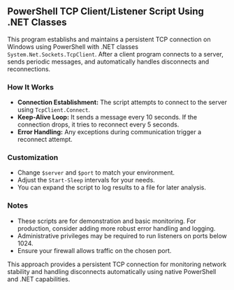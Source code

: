 ## PowerShell TCP Client/Listener Script Using .NET Classes

This program establishs and maintains a persistent TCP connection on Windows using PowerShell with .NET classes `System.Net.Sockets.TcpClient`. After a client program connects to a server, sends periodic messages, and automatically handles disconnects and reconnections.


### How It Works

- **Connection Establishment:** The script attempts to connect to the server using `TcpClient.Connect`.
- **Keep-Alive Loop:** It sends a message every 10 seconds. If the connection drops, it tries to reconnect every 5 seconds.
- **Error Handling:** Any exceptions during communication trigger a reconnect attempt.

### Customization

- Change `$server` and `$port` to match your environment.
- Adjust the `Start-Sleep` intervals for your needs.
- You can expand the script to log results to a file for later analysis.

### Notes

- These scripts are for demonstration and basic monitoring. For production, consider adding more robust error handling and logging.
- Administrative privileges may be required to run listeners on ports below 1024.
- Ensure your firewall allows traffic on the chosen port.

This approach provides a persistent TCP connection for monitoring network stability and handling disconnects automatically using native PowerShell and .NET capabilities.
